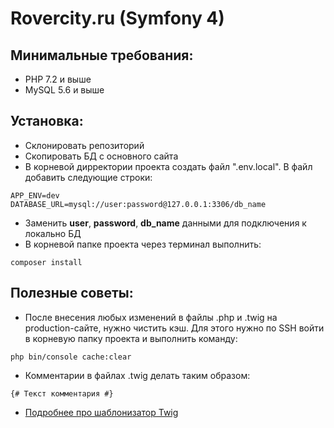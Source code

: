 # Rovercity.ru (Symfony 4)
## Минимальные требования:
- PHP 7.2  и выше
- MySQL 5.6 и выше

## Установка:

- Склонировать репозиторий
- Скопировать БД с основного сайта
- В корневой дирректории проекта создать файл ".env.local". В файл добавить следующие строки:
```
APP_ENV=dev
DATABASE_URL=mysql://user:password@127.0.0.1:3306/db_name
```
- Заменить **user**, **password**, **db_name** данными для подключения к локально БД
- В корневой папке проекта через терминал выполнить:
```
composer install
```
## Полезные советы:
- После внесения любых изменений в файлы .php и .twig на production-сайте, нужно чистить кэш. Для этого нужно по SSH войти в корневую папку проекта и выполнить команду:
```
php bin/console cache:clear
```
- Комментарии в файлах .twig делать таким образом:
```
{# Текст комментария #}
```
- [Подробнее про шаблонизатор Twig](https://twig.symfony.com/doc/2.x/)